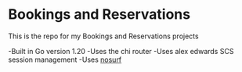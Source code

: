 # Bookings and Reservations
This is the repo for my Bookings and Reservations projects


-Built in Go version 1.20
-Uses the chi router
-Uses alex edwards SCS session management 
-Uses [nosurf](github.com/justinas/nosurf)